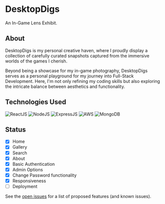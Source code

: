 # DesktopDigs
An In-Game Lens Exhibit.

## About

DesktopDigs is my personal creative haven, where I proudly display a collection of carefully curated snapshots captured from the immersive worlds of the games I cherish.

Beyond being a showcase for my in-game photography, DesktopDigs serves as a personal playground for my journey into Full-Stack Development. Here, I'm not only refining my coding skills but also exploring the intricate balance between aesthetics and functionality.

## Technologies Used

![ReactJS](https://img.shields.io/badge/React-20232A?style=for-the-badge&logo=react&logoColor=61DAFB)
![NodeJS](https://img.shields.io/badge/Node%20js-339933?style=for-the-badge&logo=nodedotjs&logoColor=white)
![ExpressJS](https://img.shields.io/badge/Express%20js-000000?style=for-the-badge&logo=express&logoColor=white)
![AWS](https://img.shields.io/badge/Amazon_AWS-FF9900?style=for-the-badge&logo=amazonaws&logoColor=white)
![MongoDB](https://img.shields.io/badge/MongoDB-4EA94B?style=for-the-badge&logo=mongodb&logoColor=white)

## Status

- [x] Home 
- [x] Gallery
- [x] Search
- [x] About
- [x] Basic Authentication
- [x] Admin Options
- [x] Change Password functionality
- [x] Responsiveness
- [ ] Deployment

See the [open issues](https://github.com/mukund-ks/desktopdigs/issues) for a list of proposed features (and known issues).
